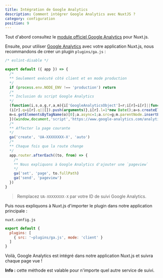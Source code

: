 ```yaml
---
title: Intégration de Google Analytics
description: Comment intégrer Google Analytics avec NuxtJS ?
category: configuration
position: 9
---
```


Tout d'abord consultez le [module officiel Google Analytics](https://github.com/nuxt-community/analytics-module) pour Nuxt.js.

Ensuite, pour utiliser [Google Analytics](https://www.google.com/analytics/) avec votre application Nuxt.js, nous recommandons de créer un plugin `plugins/ga.js` :

```js
/* eslint-disable */

export default ({ app }) => {
  /*
  ** Seulement exécuté côté client et en mode production
  */
  if (process.env.NODE_ENV !== 'production') return
  /*
  ** Inclusion du script Google Analytics
  */
  (function(i,s,o,g,r,a,m){i['GoogleAnalyticsObject']=r;i[r]=i[r]||function(){
  (i[r].q=i[r].q||[]).push(arguments)},i[r].l=1*new Date();a=s.createElement(o),
  m=s.getElementsByTagName(o)[0];a.async=1;a.src=g;m.parentNode.insertBefore(a,m)
  })(window,document,'script','https://www.google-analytics.com/analytics.js','ga');
  /*
  ** Affecter la page courante
  */
  ga('create', 'UA-XXXXXXXX-X', 'auto')
  /*
  ** Chaque fois que la route change
  */
  app.router.afterEach((to, from) => {
    /*
    ** Nous expliquons à Google Analytics d'ajouter une `pageview`
    */
    ga('set', 'page', to.fullPath)
    ga('send', 'pageview')
  })
}
```

> Remplacez `UA-XXXXXXXX-X` par votre ID de suivi Google Analytics.

Puis nous expliquons à Nuxt.js d'importer le plugin dans notre application principale :

`nuxt.config.js`

```js
export default {
  plugins: [
    { src: '~plugins/ga.js', mode: 'client' }
  ]
}
```

Voilà, Google Analytics est intégré dans notre application Nuxt.js et suivra chaque page vue !

<div class="Alert Alert--nuxt-green">

<b>Info :</b> cette méthode est valable pour n'importe quel autre service de suivi.

</div>
